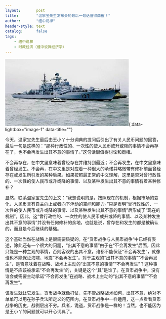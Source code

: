 ```yaml
---
layout:       post
title:        "温家宝先生发布会的最后一句话值得商榷！"
author:       "缠中说禅"
header-style: text
catalog:      false
tags:
    - 缠中说禅
    - 时政经济（缠中说禅经济学）
---
```


[![](/img/czsc/20060314-0093.png)](/img/czsc/20060314-0093.png){:data-lightbox="image-1" data-title=""}



今天，温家宝先生最后由王小丫十分词典的提问后引出了有关人民币问题的回答，最后一句是这样的：“那种行政性的、一次性的使人民币或升或降的事情不会再存在了，也不会再发生出其不意的事情了。”这句话很值得讨论和商榷。



不会再存在，在中文里意味着曾经存在并维持到最近；不会再发生，在中文里意味着曾经发生。不会再，在中文里是对应着一种很大的承诺并略微带有修补前面曾经存在或发生所引发的某种后果。如果按照最正常的中文理解，这里是否对曾行政性的、一次性的使人民币或升或降的事情、以及某种发生出其不意的事情有着某种修补？



显然，联系温家宝先生的上文：“我想说明的是，按照现在的机制，根据市场的变化，人民币具有自主向上或者向下浮动的空间和能力。”只是表明“曾行政性的、一次性的使人民币或升或降的事情、以及某种发生出其不意的事情”后形成了“现在的机制”，因此，这“曾行政性的、一次性的使人民币或升或降的事情、以及某种发生出其不意的事情”并没有任何修补的余地，也就是说，曾存在和发生的都是被确认的，而且是今后继续的基础。



这个基础当然在战略上是很需要质疑的，在“货币战争与人民币战争”中已经有表述，除此还有一个很大的问题，“出其不意的事情”由于在“不会再发生”后面，因此只能是一种主观的事情，否则客观的出其不意，谁都不能保证“不会再发生”，就像谁也不能保证海啸、地震“不会再发生”。对于主观的“出其不意的事情”“不会再发生”，是否意味着在战略、战术上主动的“出其不意的事情”“不会再发生”？这种事情是不应该被承诺“不会再发生”的，关键是这个“其”是谁了。在货币战争中，没有谁会或需要主动承诺“不会再发生”在战略、战术上主动的“出其不意的事情”“不会再发生”。



该发生就让它发生，货币战争就像打仗，先不管战略战术如何，出其不意，绝对不单单可以用在孙子兵法所定义的范围内，在货币战争中一样适用，这一点看看货币战争的历史，战例层出不穷。兵者，诡道，货币战争是一样的！当然，也不能因为是王小丫的问题就可以开心词典了。
